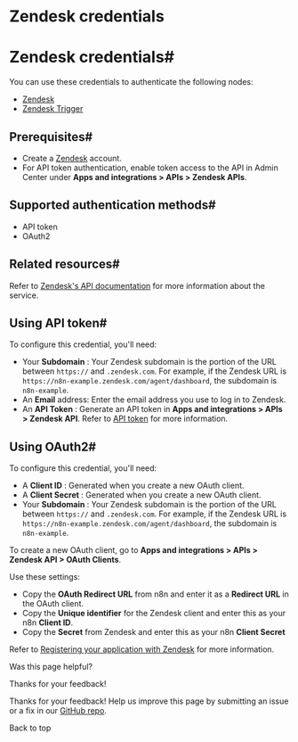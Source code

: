 # Zendesk credentials

[ ](https://github.com/n8n-io/n8n-docs/edit/main/docs/integrations/builtin/credentials/zendesk.md "Edit this page")

# Zendesk credentials#

You can use these credentials to authenticate the following nodes:

  * [Zendesk](../../app-nodes/n8n-nodes-base.zendesk/)
  * [Zendesk Trigger](../../trigger-nodes/n8n-nodes-base.zendesktrigger/)



## Prerequisites#

  * Create a [Zendesk](https://zendesk.com/) account.
  * For API token authentication, enable token access to the API in Admin Center under **Apps and integrations > APIs > Zendesk APIs**.



## Supported authentication methods#

  * API token
  * OAuth2



## Related resources#

Refer to [Zendesk's API documentation](https://developer.zendesk.com/api-reference/) for more information about the service.

## Using API token#

To configure this credential, you'll need:

  * Your **Subdomain** : Your Zendesk subdomain is the portion of the URL between `https://` and `.zendesk.com`. For example, if the Zendesk URL is `https://n8n-example.zendesk.com/agent/dashboard`, the subdomain is `n8n-example`.
  * An **Email** address: Enter the email address you use to log in to Zendesk.
  * An **API Token** : Generate an API token in **Apps and integrations > APIs > Zendesk API**. Refer to [API token](https://developer.zendesk.com/api-reference/introduction/security-and-auth/#api-token) for more information.



## Using OAuth2#

To configure this credential, you'll need:

  * A **Client ID** : Generated when you create a new OAuth client.
  * A **Client Secret** : Generated when you create a new OAuth client.
  * Your **Subdomain** : Your Zendesk subdomain is the portion of the URL between `https://` and `.zendesk.com`. For example, if the Zendesk URL is `https://n8n-example.zendesk.com/agent/dashboard`, the subdomain is `n8n-example`.



To create a new OAuth client, go to **Apps and integrations > APIs > Zendesk API > OAuth Clients**.

Use these settings:

  * Copy the **OAuth Redirect URL** from n8n and enter it as a **Redirect URL** in the OAuth client.
  * Copy the **Unique identifier** for the Zendesk client and enter this as your n8n **Client ID**.
  * Copy the **Secret** from Zendesk and enter this as your n8n **Client Secret**



Refer to [Registering your application with Zendesk](https://support.zendesk.com/hc/en-us/articles/4408845965210-Using-OAuth-authentication-with-your-application#topic_s21_lfs_qk) for more information.

Was this page helpful? 

Thanks for your feedback! 

Thanks for your feedback! Help us improve this page by submitting an issue or a fix in our [GitHub repo](https://github.com/n8n-io/n8n-docs). 

Back to top 
